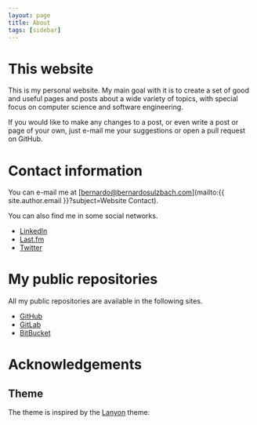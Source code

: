 ```yaml
---
layout: page
title: About
tags: [sidebar]
---
```


# This website

This is my personal website. My main goal with it is to create a set of good
and useful pages and posts about a wide variety of topics, with special focus
on computer science and software engineering.

If you would like to make any changes to a post, or even write a post or page
of your own, just e-mail me your suggestions or open a pull request on GitHub.

# Contact information

You can e-mail me at [bernardo@bernardosulzbach.com](mailto:{{ site.author.email }}?subject=Website Contact).

You can also find me in some social networks.

- [LinkedIn](https://www.linkedin.com/in/bernardosulzbach/)
- [Last.fm](https://www.last.fm/user/besulzbach)
- [Twitter](https://twitter.com/besulzbach)

# My public repositories

All my public repositories are available in the following sites.

- [GitHub](https://github.com/bernardosulzbach)
- [GitLab](https://gitlab.com/bernardosulzbach)
- [BitBucket](https://bitbucket.org/bernardosulzbach)

# Acknowledgements

## Theme

The theme is inspired by the [Lanyon](https://github.com/poole/lanyon) theme.

